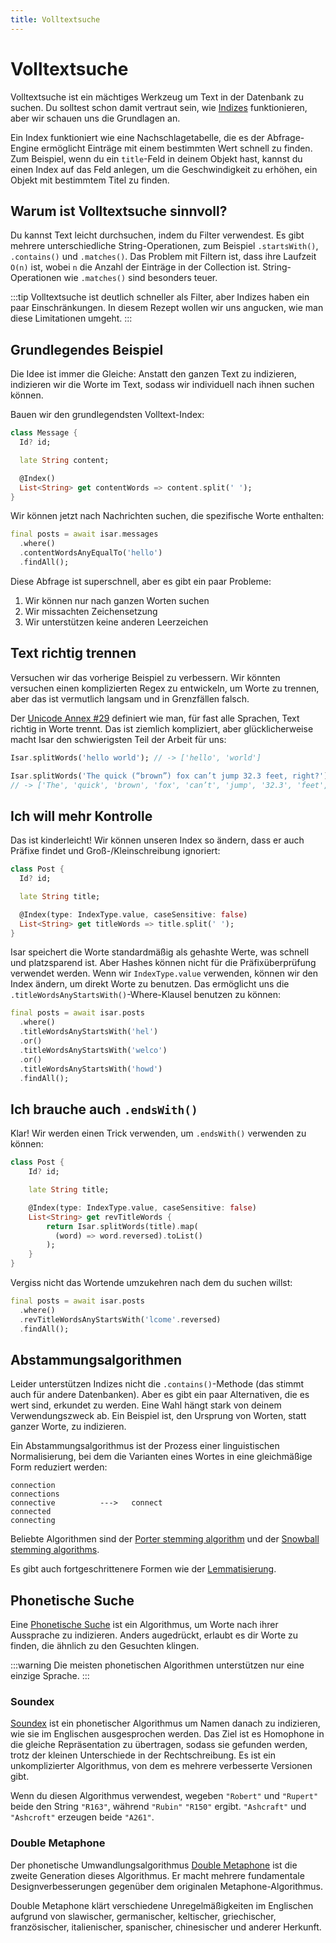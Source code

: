 ```yaml
---
title: Volltextsuche
---
```


# Volltextsuche

Volltextsuche ist ein mächtiges Werkzeug um Text in der Datenbank zu suchen. Du solltest schon damit vertraut sein, wie [Indizes](/indexes) funktionieren, aber wir schauen uns die Grundlagen an.

Ein Index funktioniert wie eine Nachschlagetabelle, die es der Abfrage-Engine ermöglicht Einträge mit einem bestimmten Wert schnell zu finden. Zum Beispiel, wenn du ein `title`-Feld in deinem Objekt hast, kannst du einen Index auf das Feld anlegen, um die Geschwindigkeit zu erhöhen, ein Objekt mit bestimmtem Titel zu finden.

## Warum ist Volltextsuche sinnvoll?

Du kannst Text leicht durchsuchen, indem du Filter verwendest. Es gibt mehrere unterschiedliche String-Operationen, zum Beispiel `.startsWith()`, `.contains()` und `.matches()`. Das Problem mit Filtern ist, dass ihre Laufzeit `O(n)` ist, wobei `n` die Anzahl der Einträge in der Collection ist. String-Operationen wie `.matches()` sind besonders teuer.

:::tip
Volltextsuche ist deutlich schneller als Filter, aber Indizes haben ein paar Einschränkungen. In diesem Rezept wollen wir uns angucken, wie man diese Limitationen umgeht.
:::

## Grundlegendes Beispiel

Die Idee ist immer die Gleiche: Anstatt den ganzen Text zu indizieren, indizieren wir die Worte im Text, sodass wir individuell nach ihnen suchen können.

Bauen wir den grundlegendsten Volltext-Index:

```dart
class Message {
  Id? id;

  late String content;

  @Index()
  List<String> get contentWords => content.split(' ');
}
```

Wir können jetzt nach Nachrichten suchen, die spezifische Worte enthalten:

```dart
final posts = await isar.messages
  .where()
  .contentWordsAnyEqualTo('hello')
  .findAll();
```

Diese Abfrage ist superschnell, aber es gibt ein paar Probleme:

1. Wir können nur nach ganzen Worten suchen
2. Wir missachten Zeichensetzung
3. Wir unterstützen keine anderen Leerzeichen

## Text richtig trennen

Versuchen wir das vorherige Beispiel zu verbessern. Wir könnten versuchen einen komplizierten Regex zu entwickeln, um Worte zu trennen, aber das ist vermutlich langsam und in Grenzfällen falsch.

Der [Unicode Annex #29](https://unicode.org/reports/tr29/) definiert wie man, für fast alle Sprachen, Text richtig in Worte trennt. Das ist ziemlich kompliziert, aber glücklicherweise macht Isar den schwierigsten Teil der Arbeit für uns:

```dart
Isar.splitWords('hello world'); // -> ['hello', 'world']

Isar.splitWords('The quick (“brown”) fox can’t jump 32.3 feet, right?');
// -> ['The', 'quick', 'brown', 'fox', 'can’t', 'jump', '32.3', 'feet', 'right']
```

## Ich will mehr Kontrolle

Das ist kinderleicht! Wir können unseren Index so ändern, dass er auch Präfixe findet und Groß-/Kleinschreibung ignoriert:

```dart
class Post {
  Id? id;

  late String title;

  @Index(type: IndexType.value, caseSensitive: false)
  List<String> get titleWords => title.split(' ');
}
```

Isar speichert die Worte standardmäßig als gehashte Werte, was schnell und platzsparend ist. Aber Hashes können nicht für die Präfixüberprüfung verwendet werden. Wenn wir `IndexType.value` verwenden, können wir den Index ändern, um direkt Worte zu benutzen. Das ermöglicht uns die `.titleWordsAnyStartsWith()`-Where-Klausel benutzen zu können:

```dart
final posts = await isar.posts
  .where()
  .titleWordsAnyStartsWith('hel')
  .or()
  .titleWordsAnyStartsWith('welco')
  .or()
  .titleWordsAnyStartsWith('howd')
  .findAll();
```

## Ich brauche auch `.endsWith()`

Klar! Wir werden einen Trick verwenden, um `.endsWith()` verwenden zu können:

```dart
class Post {
    Id? id;

    late String title;

    @Index(type: IndexType.value, caseSensitive: false)
    List<String> get revTitleWords {
        return Isar.splitWords(title).map(
          (word) => word.reversed).toList()
        );
    }
}
```

Vergiss nicht das Wortende umzukehren nach dem du suchen willst:

```dart
final posts = await isar.posts
  .where()
  .revTitleWordsAnyStartsWith('lcome'.reversed)
  .findAll();
```

## Abstammungsalgorithmen

Leider unterstützen Indizes nicht die `.contains()`-Methode (das stimmt auch für andere Datenbanken). Aber es gibt ein paar Alternativen, die es wert sind, erkundet zu werden. Eine Wahl hängt stark von deinem Verwendungszweck ab. Ein Beispiel ist, den Ursprung von Worten, statt ganzer Worte, zu indizieren.

Ein Abstammungsalgorithmus ist der Prozess einer linguistischen Normalisierung, bei dem die Varianten eines Wortes in eine gleichmäßige Form reduziert werden:

```
connection
connections
connective          --->   connect
connected
connecting
```

Beliebte Algorithmen sind der [Porter stemming algorithm](https://tartarus.org/martin/PorterStemmer/) und der [Snowball stemming algorithms](https://snowballstem.org/algorithms/).

Es gibt auch fortgeschrittenere Formen wie der [Lemmatisierung](https://de.wikipedia.org/wiki/Lemma_(Lexikographie)#Lemmatisierung).

## Phonetische Suche

Eine [Phonetische Suche](https://de.wikipedia.org/wiki/Phonetische_Suche) ist ein Algorithmus, um Worte nach ihrer Aussprache zu indizieren. Anders augedrückt, erlaubt es dir Worte zu finden, die ähnlich zu den Gesuchten klingen.

:::warning
Die meisten phonetischen Algorithmen unterstützen nur eine einzige Sprache.
:::

### Soundex

[Soundex](https://de.wikipedia.org/wiki/Soundex) ist ein phonetischer Algorithmus um Namen danach zu indizieren, wie sie im Englischen ausgesprochen werden. Das Ziel ist es Homophone in die gleiche Repräsentation zu übertragen, sodass sie gefunden werden, trotz der kleinen Unterschiede in der Rechtschreibung. Es ist ein unkomplizierter Algorithmus, von dem es mehrere verbesserte Versionen gibt.

Wenn du diesen Algorithmus verwendest, wegeben `"Robert"` und `"Rupert"` beide den String `"R163"`, während `"Rubin"` `"R150"` ergibt. `"Ashcraft"` und `"Ashcroft"` erzeugen beide `"A261"`.

### Double Metaphone

Der phonetische Umwandlungsalgorithmus [Double Metaphone](https://en.wikipedia.org/wiki/Metaphone) ist die zweite Generation dieses Algorithmus. Er macht mehrere fundamentale Designverbesserungen gegenüber dem originalen Metaphone-Algorithmus.

Double Metaphone klärt verschiedene Unregelmäßigkeiten im Englischen aufgrund von slawischer, germanischer, keltischer, griechischer, französischer, italienischer, spanischer, chinesischer und anderer Herkunft.
